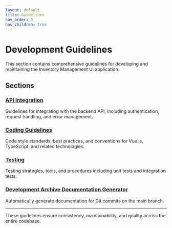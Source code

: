 ```yaml
---
layout: default
title: Guidelines
nav_order: 3
has_children: true
---
```


# Development Guidelines

This section contains comprehensive guidelines for developing and maintaining the Inventory Management UI application.

## Sections

### [API Integration](api-integration)
Guidelines for integrating with the backend API, including authentication, request handling, and error management.

### [Coding Guidelines](coding-guidelines)
Code style standards, best practices, and conventions for Vue.js, TypeScript, and related technologies.

### [Testing](testing)
Testing strategies, tools, and procedures including unit tests and integration tests.

### [Development Archive Documentation Generator](generate-commit-docs)
Automatically generate documentation for Git commits on the main branch.

---

These guidelines ensure consistency, maintainability, and quality across the entire codebase.
